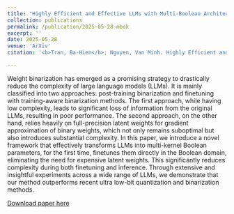 ```yaml
---
title: "Highly Efficient and Effective LLMs with Multi-Boolean Architectures"
collection: publications
permalink: /publication/2025-05-28-mbok
excerpt: ''
date: 2025-05-28
venue: 'ArXiv'
citation: '<b>Tran, Ba-Hien</b>; Nguyen, Van Minh. Highly Efficient and Effective LLMs with Multi-Boolean Architectures. ArXiv preprint, 2025.'

---
```

Weight binarization has emerged as a promising strategy to drastically reduce the complexity of large language models (LLMs). It is mainly classified into two approaches: post-training binarization and finetuning with training-aware binarization methods. The first approach, while having low complexity, leads to significant loss of information from the original LLMs, resulting in poor performance. The second approach, on the other hand, relies heavily on full-precision latent weights for gradient approximation of binary weights, which not only remains suboptimal but also introduces substantial complexity. In this paper, we introduce a novel framework that effectively transforms LLMs into multi-kernel Boolean parameters, for the first time, finetunes them directly in the Boolean domain, eliminating the need for expensive latent weights. This significantly reduces complexity during both finetuning and inference. Through extensive and insightful experiments across a wide range of LLMs, we demonstrate that our method outperforms recent ultra low-bit quantization and binarization methods.

[Download paper here](https://arxiv.org/pdf/2505.22811)
